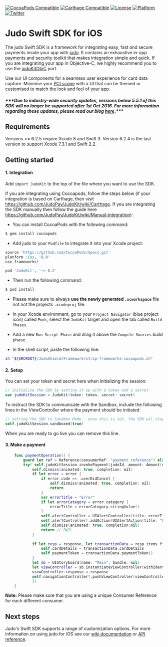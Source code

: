[![CocoaPods Compatible](https://img.shields.io/cocoapods/v/JudoKit.svg)](https://img.shields.io/cocoapods/v/JudoKit.svg)
[![Carthage Compatible](https://img.shields.io/badge/Carthage-compatible-4BC51D.svg)](https://github.com/Carthage/Carthage)
[![License](https://img.shields.io/cocoapods/l/JudoKit.svg)](http://http://cocoadocs.org/docsets/Judo)
[![Platform](https://img.shields.io/cocoapods/p/JudoKit.svg)](http://http://cocoadocs.org/docsets/Judo)
[![Twitter](https://img.shields.io/badge/twitter-@JudoPayments-orange.svg)](http://twitter.com/JudoPayments)

# Judo Swift SDK for iOS

The judo Swift SDK is a framework for integrating easy, fast and secure payments inside your app with [judo](https://www.judopay.com/). It contains an exhaustive in-app payments and security toolkit that makes integration simple and quick. If you are integrating your app in Objective-C, we highly recommend you to use the [judoKitObjC](https://github.com/judopay/JudoKitObjC) port.

Use our UI components for a seamless user experience for card data capture. Minimise your [PCI scope](https://www.pcisecuritystandards.org/pci_security/completing_self_assessment) with a UI that can be themed or customised to match the look and feel of your app.

##### **\*\*\*Due to industry-wide security updates, versions below 5.5.1 of this SDK will no longer be supported after 1st Oct 2016. For more information regarding these updates, please read our blog [here](http://hub.judopay.com/pci31-security-updates/).*****

## Requirements

Versions >= 6.2.5 require Xcode 8 and Swift 3. Version 6.2.4 is the last version to support Xcode 7.3.1 and Swift 2.2.

## Getting started

#### 1. Integration

Add `import JudoKit` to the top of the file where you want to use the SDK.

If you are integrating using Cocoapods, follow the steps below (if your integration is based on Carthage, then visit https://github.com/JudoPay/JudoKit/wiki/Carthage. If you are integrating the SDK manually then follow the guide here https://github.com/JudoPay/JudoKit/wiki/Manual-integration):

- You can install CocoaPods with the following command:

```bash
$ gem install cocoapods
```

- Add judo to your `Podfile` to integrate it into your Xcode project:

```ruby
source 'https://github.com/CocoaPods/Specs.git'
platform :ios, '8.0'
use_frameworks!

pod 'JudoKit', '~> 6.2'
```

- Then run the following command:

```bash
$ pod install
```

- Please make sure to always **use the newly generated `.xcworkspace`** file not not the projects `.xcodeproj` file.

- In your Xcode environment, go to your `Project Navigator` (blue project icon) called `Pods`, select the `JudoKit` target and open the tab called `Build Phases`.
- Add a new `Run Script Phase` and drag it above the `Compile Sources` build phase.
- In the shell script, paste the following line:

```bash
sh "${SRCROOT}/JudoShield/Framework/strip-frameworks-cocoapods.sh"
```

#### 2. Setup

You can set your token and secret here when initializing the session:

```swift
// initialize the SDK by setting it up with a token and a secret
var judoKitSession = JudoKit(token: token, secret: secret)
```

To instruct the SDK to communicate with the Sandbox, include the following lines in the ViewController where the payment should be initiated:

```swift
// setting the SDK to Sandbox Mode - once this is set, the SDK wil stay in Sandbox mode until the process is killed
self.judoKitSession.sandboxed(true)
```

When you are ready to go live you can remove this line.

#### 3. Make a payment

```swift
    func paymentOperation() {
        guard let ref = Reference(consumerRef: "payment reference") else { return }
        try! self.judoKitSession.invokePayment(judoId, amount: Amount(decimalNumber: 0.01, currency: currentCurrency), reference: ref, completion: { (response, error) -> () in
            self.dismiss(animated: true, completion: nil)
            if let error = error {
                if error.code == .userDidCancel {
                    self.dismiss(animated: true, completion: nil)
                    return
                }
                var errorTitle = "Error"
                if let errorCategory = error.category {
                    errorTitle = errorCategory.stringValue()
                }
                self.alertController = UIAlertController(title: errorTitle, message: error.message, preferredStyle: .alert)
                self.alertController!.addAction(UIAlertAction(title: "OK", style: .cancel, handler: nil))
                self.dismiss(animated: true, completion:nil)
                return // BAIL
            }
            
            if let resp = response, let transactionData = resp.items.first {
                self.cardDetails = transactionData.cardDetails
                self.paymentToken = transactionData.paymentToken()
            }
            let sb = UIStoryboard(name: "Main", bundle: nil)
            let viewController = sb.instantiateViewController(withIdentifier: "detailviewcontroller") as! DetailViewController
            viewController.response = response
            self.navigationController?.pushViewController(viewController, animated: true)
            })
    }
```
**Note:** Please make sure that you are using a unique Consumer Reference for each different consumer.

## Next steps

Judo's Swift SDK supports a range of customization options. For more information on using judo for iOS see our [wiki documentation](https://github.com/JudoPay/JudoKit/wiki/) or [API reference](https://judopay.github.io/JudoKit).
